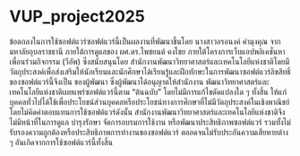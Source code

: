 # VUP_project2025
ข้อตกลงในการใช้ซอฟต์แวร์ซอฟต์แวร์นี้เป็นผลงานที่พัฒนาขึ้นโดย นางสาวอรอนงค์ คำมุงคุณ จากมหาลัยอุบลราชธานี ภายใต้การดูแลของ ผศ.ดร.ไพชยนต์ คงไชย ภายใต้โครงการเว็บแอปพลิเคชั่นหาเพื่อนร่วมกิจกรรม (วีอัพ) ซึ่งสนับสนุนโดย สำนักงานพัฒนาวิทยาศาสตร์และเทคโนโลยีแห่งชาติโดยมีวัตถุประสงค์เพื่อส่งเสริมให้นักเรียนและนักศึกษาได้เรียนรู้และฝึกทักษะในการพัฒนาซอฟต์แวร์ลิขสิทธิ์ของซอฟต์แวร์นี้จึงเป็น ของผู้พัฒนา ซึ่งผู้พัฒนาได้อนุญาตให้สำนักงาน
พัฒนาวิทยาศาสตร์และเทคโนโลยีแห่งชาติเผยแพร่ซอฟต์แวร์นี้ตาม “ต้นฉบับ” โดยไม่มีการแก้ไขดัดแปลงใด ๆ ทั้งสิ้น ให้แก่บุคคลทั่วไปได้ใช้เพื่อประโยชน์ส่วนบุคคลหรือประโยชน์ทางการศึกษาที่ไม่มีวัตถุประสงค์ในเชิงพาณิชย์โดยไม่คิดค่าตอบแทนการใช้ซอฟต์แวร์ดังนั้น สำนักงานพัฒนาวิทยาศาสตร์และเทคโนโลยีแห่งชาติจึงไม่มีหน้าที่ในการดูแล บำรุงรักษา จัดการอบรมการใช้งาน หรือพัฒนาประสิทธิภาพซอฟต์แวร์ รวมทั้งไม่รับรองความถูกต้องหรือประสิทธิภาพการทำงานของซอฟต์แวร์ ตลอดจนไม่รับประกันความเสียหายต่าง ๆ อันเกิดจากการใช้ซอฟต์แวร์นี้ทั้งสิ้น
